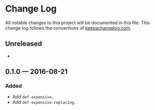 # Change Log

All notable changes to this project will be documented in this file. This change log follows the conventions of [keepachangelog.com](http://keepachangelog.com/).

## Unreleased

- <nothing yet>

## 0.1.0 — 2016-08-21

### Added

- Add `def-expensive`.
- Add `def-expensive-replacing`.

